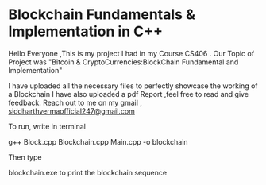 # Blockchain Fundamentals & Implementation in C++
Hello Everyone ,This is my project I had in my Course CS406 . Our Topic of Project was "Bitcoin & CryptoCurrencies:BlockChain Fundamental and Implementation"

I have uploaded all the necessary files to perfectly showcase the working of a Blockchain
I have also uploaded a pdf Report ,feel free to read and give feedback.
Reach out to me on my gmail , siddharthvermaofficial247@gmail.com



To run, write in terminal

g++ Block.cpp Blockchain.cpp Main.cpp -o blockchain

Then type 

blockchain.exe to print the blockchain sequence

